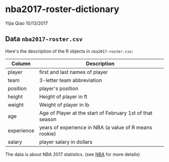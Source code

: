 nba2017-roster-dictionary
================
Yijia Qiao
10/13/2017

Data `nba2017-roster.csv`
-------------------------

Here's the description of the R objects in `nba2017-roster.csv`:

| Column     | Description                                               |
|------------|-----------------------------------------------------------|
| player     | first and last names of player                            |
| team       | 3-letter team abbreviation                                |
| position   | player's position                                         |
| height     | Height of player in ft                                    |
| weight     | Weight of player in lb                                    |
| age        | Age of Player at the start of February 1st of that season |
| experience | years of experience in NBA (a value of R means rookie)    |
| salary     | player salary in dollars                                  |

The data is about NBA 2017 statistics. (see [NBA](www.basketball-reference.com) for more details)
